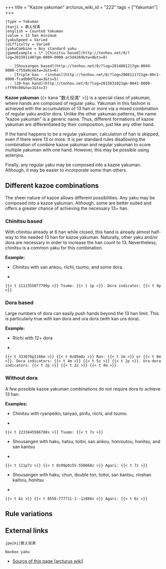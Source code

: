 +++
title = "Kazoe yakuman"
arcturus_wiki_id = "222"
tags = ["Yakuman"]
+++

```yaku
|type = Yakuman
|kanji = 数え役満
|english = Counted Yakuman
|value = 13 han minimum
|yakuSpeed = Varied
|difficulty = Varied
|yakuCombine = Any standard yaku
|gameExample = \* [Chinitsu based](http://tenhou.net/0/?log=2015011407gm-0009-0000-ac5d4269&tw=0&ts=8)

  - [Shousangen based](http://tenhou.net/0/?log=2014081217gm-0049-0000-c759a9ce&tw=2&ts=6)
  - [Triple kan - rinshan](http://tenhou.net/0/?log=2008121721gm-00c1-0000-fcadb0d7&tw=3&ts=5)
  - [20-han hand](http://tenhou.net/0/?log=2015031023gm-0041-0000-cff99c80&tw=1&ts=3)

```

**Kazoe yakuman** {{< kana "数え役満" >}} is a special class of yakuman, where hands are composed of
regular yaku. Yakuman in this fashion is achieved with the accumulation of 13 han or more via a
mixed combination of regular yaku and/or dora. Unlike the other yakuman patterns, the name "kazoe
yakuman" is a generic name. Thus, different formations of kazoe yakuman are differentiated by their
composition, just like any other hand.

If the hand happens to be a regular yakuman, calculation of han is skipped, even if there were 13 or
more. It is per standard rules disallowing the combination of combine kazoe yakuman and regular
yakuman to score multiple yakuman with one hand. However, this may be possible using aotenjou.

Finally, any regular yaku may be composed into a kazoe yakuman. Although, it may be easier to
incorporate some than others.

## Different kazoe combinations

The sheer nature of kazoe allows different possibilities. Any yaku may be composed into a kazoe
yakuman. Although, some are better suited and offers a greater chance of achieving the necessary 13+
han.

### Chinitsu based

With chinitsu already at 6 han while closed, this hand is already almost half-way to the needed 13
han for kazoe yakuman. Naturally, other yaku and/or dora are necessary in order to increase the han
count to 13. Nevertheless, chinitsu is a common yaku for this combination.

**Example:**

- Chinitsu with san ankou, riichi, tsumo, and some dora.

<!-- end list -->

-


    {{< t 1112355077799p >}} Tsumo: {{< t 1p >}}. Dora indicator: {{< t 9p >}}

### Dora based

Large numbers of dora can easily push hands beyond the 13 han limit. This is particularly true with
kan dora and ura dora (with kan ura dora).

**Example:**

- Riichi with 12+ dora

<!-- end list -->

-


    {{< t 333678p1166m >}} {{< t 0z05m0z >}} Ron: {{< t 1m >}} or {{< t 6m >}}. Dora indicators: {{< t 4m >}} {{< t 5z >}} {{< t 2p >}}. Ura-dora indicators: {{< t 2p >}} {{< t 3z >}} {{< t 4m >}}

### Without dora

A few possible kazoe yakuman combinations do not require dora to achieve 13 han.

**Examples:**

- Chinitsu with ryanpeiko, tanyao, pinfu, riichi, and tsumo.

<!-- end list -->

-


    {{< t 2233445566788s >}} Tsumo: {{< t 7s >}}

<!-- end list -->

- Shousangen with haku, hatsu, toitoi, san ankou, honroutou, honitsu, and san kantsu

<!-- end list -->

-


    {{< t 111p7z >}} {{< t 0z99p0z55-550660z >}} Agari: {{< t 7z >}}

<!-- end list -->

- Shousangen with haku, chun, double ton, toitoi, san kantsu, rinshan kaihou, honitsu

<!-- end list -->

-


    {{< t 6z >}} {{< t 0550-777711-1--1z888s >}} Agari: {{< t 6z >}}

## Rule variations

## External links

`jpwiki|数え役満`

`Navbox yaku`

- [Source of this page [arcturus wiki]](http://arcturus.su/wiki/Kazoe_yakuman)
